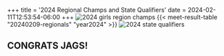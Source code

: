 +++
title = '2024 Regional Champs and State Qualifiers'
date = 2024-02-11T12:53:54-06:00
+++
![2024 girls region champs](/img/2024-region-girlsx800.png)
{{< meet-result-table "20240209-regionals" "year2024" >}}
![2024 state qualifiers](/img/2024-state-qualx800.png)

## CONGRATS JAGS!
<!--more-->